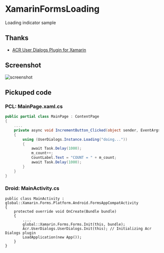 # XamarinFormsLoading

Loading indicator sample

## Thanks
- [ACR User Dialogs Plugin for Xamarin](https://www.nuget.org/packages/Acr.UserDialogs/)

## Screenshot
![screenshot](https://raw.githubusercontent.com/xamarin-samples/XamarinFormsLoading/master/screenshots/screenshot.gif)

## Pickuped code
### PCL: MainPage.xaml.cs
```cs
public partial class MainPage : ContentPage
{
    ....
    private async void IncrementButton_Clicked(object sender, EventArgs e)
    {
        using (UserDialogs.Instance.Loading("doing..."))
        {
            await Task.Delay(1000);
            m_count++;
            CountLabel.Text = "COUNT = " + m_count;
            await Task.Delay(1000);
        }
    }
}
```

### Droid: MainActivity.cs
```
public class MainActivity : global::Xamarin.Forms.Platform.Android.FormsAppCompatActivity
{
    protected override void OnCreate(Bundle bundle)
    {
        ....
        global::Xamarin.Forms.Forms.Init(this, bundle);
        Acr.UserDialogs.UserDialogs.Init(this); // Initializing Acr Dialogs plugin
        LoadApplication(new App());
    }
}
```
